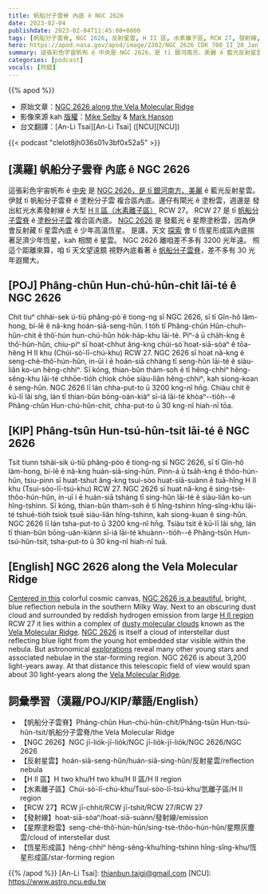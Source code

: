 ```yaml
---
title: 帆船分子雲脊 內底 ê NGC 2626
date: 2023-02-04
publishdate: 2023-02-04T11:45:00+0800
tags: [帆船分子雲脊, NGC 2626, 反射星雲, H II 區, 水素離子區, RCW 27, 發射線, 星際塗粉雲, 恆星形成區]
hero: https://apod.nasa.gov/apod/image/2302/NGC_2626_CDK_700_II_20_Jan_2023_1024.jpg
summary: 這張彩色宇宙帆布 ê 中央是 NGC 2626，是 tī 銀河南方、美麗 ê 藍光反射星雲。
categories: [podcast]
vocals: [阿錕]
---
```


{{% apod %}}

- 原始文章：[NGC 2626 along the Vela Molecular Ridge](https://apod.nasa.gov/apod/ap230204.html)
- 影像來源 kah [版權][copyright]：[Mike Selby](https://www.facebook.com/masterdarksastro/) & [Mark Hanson](https://www.hansonastronomy.com/)
- 台文翻譯：[An-Li Tsai][An-Li Tsai] ([NCU][NCU])

{{< podcast "clelot8jh036s01v3bf0x52a5" >}}

## [漢羅] 帆船分子雲脊 內底 ê NGC 2626
這張彩色宇宙帆布 ê [中央][Centered in this] 是 [NGC 2626，是 tī 銀河南方、美麗][NGC 2626 is a beautiful] ê 藍光反射星雲。
伊就 tī 帆船分子雲脊 ê 塗粉分子雲 複合區內底。邊仔有閘光 ê 塗粉雲，週邊是 發出紅光水素發射線 ê 大型 [H II 區（水素離子區）][H II region] RCW 27。
RCW 27 是 tī [帆船分子雲脊][Vela Molecular Ridge 1] ê [塗粉分子雲][dusty molecular clouds] 複合區內底。
[NGC 2626][NGC 2626] 是 發藍光 ê 星際塗粉雲，因為伊會反射藏 tī 星雲內底 ê 少年高溫恆星。
是講，天文 [探索][explorations] 會 tī 恆星形成區內底揣著足濟少年恆星，kah 相關 ê 星雲。
NGC 2626 離咱差不多有 3200 光年遠。
照這个距離來算，咱 tī 天文望遠鏡 視野內底看著 ê [帆船分子雲脊][Vela Molecular Ridge 2]，差不多有 30 光年遐爾大。



## [POJ] Phâng-chûn Hun-chú-hûn-chit lāi-té ê NGC 2626
Chit tiuⁿ chhái-sek ú-tiū phâng-pò͘ ê tiong-ng sī NGC 2626, sī tī Gîn-hô lâm-hong, bí-lē ê nâ-kng hoán-siā-seng-hûn.
I to̍h tī Phâng-chûn Hûn-chuh-hûn-chit ê thô͘-hún hun-chú-hûn ho̍k-ha̍p-khu lāi-té.
Piⁿ-á ū cha̍h-kng ê thô͘-hún-hûn, chiu-piⁿ sī hoat-chhut âng-kng chúi-sò͘ hoat-siā-sòaⁿ ê tōa-hêng H II khu (Chúi-sò͘-lī-chú-khu) RCW 27.
NGC 2626 sī hoat nâ-kng ê seng-chè-thô͘-hún-hûn, in-ūi i ē hoán-siā chhàng tī seng-hûn lāi-té ê siàu-liân ko-un hêng-chhiⁿ.
Sī kóng, thian-bûn thàm-soh ē tī hêng-chhiⁿ hêng-sêng-khu lāi-té chhōe-tio̍h chiok chōe siàu-liân hêng-chhiⁿ, kah siong-koan ê seng-hûn.
NGC 2626 lī lán chha-put-to ū 3200 kng-nî hn̄g.
Chiàu chit ê kū-lī lâi sǹg, lán tī thian-bûn bōng-oán-kiàⁿ sī-iá lāi-té khòaⁿ--tio̍h--ê Phâng-chûn Hun-chú-hûn-chit, chha-put-to ū 30 kng-nî hiah-nī tōa.

## [KIP] Phâng-tsûn Hun-tsú-hûn-tsit lāi-té ê NGC 2626
Tsit tiunn tshái-sik ú-tiū phâng-pòo ê tiong-ng sī NGC 2626, sī tī Gîn-hô lâm-hong, bí-lē ê nâ-kng huán-siā-sing-hûn.
Pinn-á ū tsa̍h-kng ê thôo-hún-hûn, tsiu-pinn sī huat-tshut âng-kng tsuí-sòo huat-siā-suànn ê tuā-hîng H II khu (Tsuí-sòo-lī-tsú-khu) RCW 27.
NGC 2626 sī huat nâ-kng ê sing-tsè-thôo-hún-hûn, in-uī i ē huán-siā tshàng tī sing-hûn lāi-té ê siàu-liân ko-un hîng-tshinn.
Sī kóng, thian-bûn thàm-soh ē tī hîng-tshinn hîng-sîng-khu lāi-té tshuē-tio̍h tsiok tsuē siàu-liân hîng-tshinn, kah siong-kuan ê sing-hûn.
NGC 2626 lī lán tsha-put-to ū 3200 kng-nî hn̄g.
Tsiàu tsit ê kū-lī lâi sǹg, lán tī thian-bûn bōng-uán-kiànn sī-iá lāi-té khuànn--tio̍h--ê Phâng-tsûn Hun-tsú-hûn-tsit, tsha-put-to ū 30 kng-nî hiah-nī tuā.

## [English] NGC 2626 along the Vela Molecular Ridge
[Centered in this][Centered in this] colorful cosmic canvas, [NGC 2626 is a beautiful][NGC 2626 is a beautiful], bright, blue reflection nebula in the southern Milky Way.
Next to an obscuring dust cloud and surrounded by reddish hydrogen emission from large [H II region][H II region] RCW 27 it lies within a complex of [dusty molecular clouds][dusty molecular clouds] known as the [Vela Molecular Ridge][Vela Molecular Ridge 1].
[NGC 2626][NGC 2626] is itself a cloud of interstellar dust reflecting blue light from the young hot embedded star visible within the nebula.
But astronomical [explorations][explorations] reveal many other young stars and associated nebulae in the star-forming region.
NGC 2626 is about 3,200 light-years away.
At that distance this telescopic field of view would span about 30 light-years along the [Vela Molecular Ridge][Vela Molecular Ridge 2].


## 詞彙學習（漢羅/POJ/KIP/華語/English）
- 【帆船分子雲脊】Phâng-chûn Hun-chú-hûn-chit/Phâng-tsûn Hun-tsú-hûn-tsit/帆船分子雲脊/the Vela Molecular Ridge
- 【NGC 2626】NGC jī-lio̍k-jī-lio̍k/NGC jī-lio̍k-jī-lio̍k/NGC 2626/NGC 2626
- 【反射星雲】hoán-siā-seng-hûn/huán-siā-sing-hûn/反射星雲/reflection nebula
- 【H II 區】H two khu/H two khu/H II 區/H II region
- 【水素離子區】Chúi-sò͘-lī-chú-khu/Tsuí-sòo-lī-tsú-khu/氫離子區/H II region
- 【RCW 27】RCW jī-chhit/RCW jī-tshit/RCW 27/RCW 27
- 【發射線】hoat-siā-sòaⁿ/hoat-siā-suànn/發射線/emission
- 【星際塗粉雲】seng-chè-thô͘-hún-hûn/sing-tsè-thôo-hún-hûn/星際灰塵雲/cloud of interstellar dust
- 【恆星形成區】hêng-chhiⁿ hêng-sêng-khu/hîng-tshinn hîng-sîng-khu/恆星形成區/star-forming region


{{% /apod %}}
[An-Li Tsai]: thianbun.taigi@gmail.com
[NCU]: https://www.astro.ncu.edu.tw

[copyright]: https://apod.nasa.gov/apod/fap/lib/about_apod.html#srapply
[License]: https://creativecommons.org/licenses/by/2.0/

[Centered in this]:https://www.facebook.com/photo?fbid=528645579245592&set=a.199974262112727
[NGC 2626 is a beautiful]:https://noirlab.edu/public/images/iotw2115a/
[H II region]:https://en.wikipedia.org/wiki/H_II_region
[dusty molecular clouds]:https://www.nasa.gov/mission_pages/WISE/multimedia/gallery/pia13122.html
[Vela Molecular Ridge 1]:https://en.wikipedia.org/wiki/Vela_Molecular_Ridge
[NGC 2626]:https://ui.adsabs.harvard.edu/abs/2000PASP..112.1426M/abstract
[explorations]:https://ui.adsabs.harvard.edu/abs/2018A%26A...617A..63P/abstract
[Vela Molecular Ridge 2]:https://ui.adsabs.harvard.edu/abs/2008hsf2.book...43P/abstract


